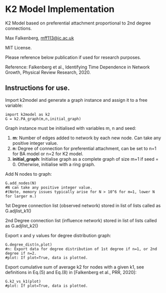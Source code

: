 K2 Model Implementation
=======================

K2 Model based on preferential attachment proportional to 2nd degree connections.

Max Falkenberg, mff113@ic.ac.uk

MIT License. 

Please reference below publication if used for research purposes.

Reference: Falkenberg et al., Identifying Time Dependence in Network Growth, Physical Review Research, 2020.

Instructions for use.
---------------------

Import k2model and generate a graph instance and assign it to a free variable:

    import k2model as k2
    G = k2.PA_graph(m,n,initial_graph)
    
Graph instance must be initialised with variables m, n and seed:

 1. **m**: Number of edges added to network by each new node. Can take any positive integer value.
 2. **n**: Degree of connection for preferential attachment, can be set to n=1 for BA model or n=2 for K2 model.
 3. **initial_graph**: Initialise graph as a complete graph of size m+1 if seed = 0. Otherwise, initialise with a ring graph.

Add N nodes to graph:

    G.add_nodes(N)
    #N can take any positive integer value.
    #(Note, memory issues typically arise for N > 10^6 for m=1, lower N for larger m.)

1st Degree connection list (observed network) stored in list of lists called as G.adjlist_k1()

2nd Degree connection list (influence network) stored in list of lists called as G.adjlist_k2()

Export x and y values for degree distribution graph:

    G.degree_dist(n,plot)
    #n: Export data for degree distribution of 1st degree if n=1, or 2nd degree if n=2.
    #plot: If plot=True, data is plotted.
    
Export cumulative sum of average k2 for nodes with a given k1, see definitions in Eq.(5) and Eq.(8) in [Falkenberg et al., PRR, 2020]:

    G.k2_vs_k1(plot)
    #plot: If plot=True, data is plotted.

